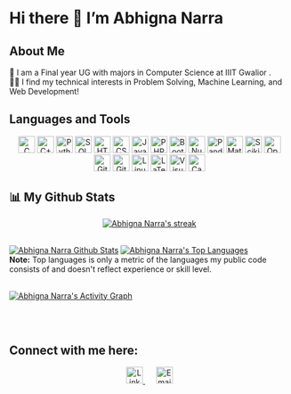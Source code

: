 # Hi there 👋 I’m Abhigna Narra 

## About Me

🔭 I am a Final year UG with majors in Computer Science at IIIT Gwalior .<br>
👩‍💻 I find my technical interests in Problem Solving, Machine Learning, and Web Development!

## Languages and Tools
<p align="center">
  <!-- C -->
  <img height="30" src="https://img.shields.io/badge/C-00599C?style=for-the-badge&logo=C&logoColor=white" alt="C">
  <!-- C++ -->
  <img height="30" src="https://img.shields.io/badge/C++-00599C?style=for-the-badge&logo=C%2B%2B&logoColor=white" alt="C++">
  <!-- Python -->
  <img height="30" src="https://img.shields.io/badge/Python-3776AB?style=for-the-badge&logo=python&logoColor=white" alt="Python">
  <!-- SQL -->
  <img height="30" src="https://img.shields.io/badge/SQL-4479A1?style=for-the-badge&logo=mysql&logoColor=white" alt="SQL">
  <!-- HTML -->
  <img height="30" src="https://img.shields.io/badge/HTML5-E34F26?style=for-the-badge&logo=html5&logoColor=white" alt="HTML5">
  <!-- CSS -->
  <img height="30" src="https://img.shields.io/badge/CSS3-1572B6?style=for-the-badge&logo=css3&logoColor=white" alt="CSS3">
  <!-- JavaScript -->
  <img height="30" src="https://img.shields.io/badge/JavaScript-F7DF1E?style=for-the-badge&logo=javascript&logoColor=black" alt="JavaScript">
  <!-- PHP -->
  <img height="30" src="https://img.shields.io/badge/PHP-777BB4?style=for-the-badge&logo=php&logoColor=white" alt="PHP">
  <!-- Bootstrap -->
  <img height="30" src="https://img.shields.io/badge/Bootstrap-563D7C?style=for-the-badge&logo=bootstrap&logoColor=white" alt="Bootstrap">
  <!-- NumPy -->
  <img height="30" src="https://img.shields.io/badge/NumPy-013243?style=for-the-badge&logo=numpy&logoColor=white" alt="NumPy">
  <!-- Pandas -->
  <img height="30" src="https://img.shields.io/badge/Pandas-150458?style=for-the-badge&logo=pandas&logoColor=white" alt="Pandas">
  <!-- Matplotlib -->
  <img height="30" src="https://img.shields.io/badge/Matplotlib-3776AB?style=for-the-badge&logo=matplotlib&logoColor=white" alt="Matplotlib">
  <!-- Scikit-Learn -->
  <img height="30" src="https://img.shields.io/badge/Scikit--Learn-F7931E?style=for-the-badge&logo=scikit-learn&logoColor=white" alt="Scikit-Learn">
  <!-- OpenCV -->
  <img height="30" src="https://img.shields.io/badge/OpenCV-5C3EE8?style=for-the-badge&logo=opencv&logoColor=white" alt="OpenCV">
  <!-- Git -->
  <img height="30" src="https://img.shields.io/badge/Git-F05032?style=for-the-badge&logo=git&logoColor=white" alt="Git">
  <!-- GitHub -->
  <img height="30" src="https://img.shields.io/badge/GitHub-181717?style=for-the-badge&logo=github&logoColor=white" alt="GitHub">
  <!-- Linux -->
  <img height="30" src="https://img.shields.io/badge/Linux-FCC624?style=for-the-badge&logo=linux&logoColor=black" alt="Linux">
  <!-- LaTeX -->
  <img height="30" src="https://img.shields.io/badge/LaTeX-008080?style=for-the-badge&logo=latex&logoColor=white" alt="LaTeX">
  <!-- Visual Studio Code -->
  <img height="30" src="https://img.shields.io/badge/Visual%20Studio%20Code-007ACC?style=for-the-badge&logo=visual-studio-code&logoColor=white" alt="Visual Studio Code">
  <!-- Canva -->
  <img height="30" src="https://img.shields.io/badge/Canva-00C4CC?style=for-the-badge&logo=canva&logoColor=white" alt="Canva">
</p>




## 📊 My Github Stats
<p align="center">
    <a href="https://github.com/SubhamRaoniar28/github-readme-streak-stats">
        <img title="🔥 Get streak stats for your profile at git.io/streak-stats" alt="Abhigna Narra's streak" src="https://github-readme-streak-stats.herokuapp.com/?user=narraabhigna&theme=black-ice&hide_border=true&stroke=0000&background=060A0CD0"/>
    </a>
</p>

  <br/>
    <a href="https://github.com/SubhamRaoniar28/github-readme-stats"><img alt="Abhigna Narra Github Stats" src="https://github-readme-stats.vercel.app/api?username=narraabhigna&show_icons=true&count_private=true&theme=react&hide_border=true&bg_color=0D1117" /></a>
  <a href="https://github.com//github-readme-stats"><img alt="Abhigna Narra's Top Languages" src="https://github-readme-stats.vercel.app/api/top-langs/?username=narraabhigna&langs_count=8&count_private=true&layout=compact&theme=react&hide_border=true&bg_color=0D1117" /></a>
  <br/>
  <b>Note:</b> Top languages is only a metric of the languages my public code consists of and doesn't reflect experience or skill level.


<br/>
<br/>

<a href="https://github.com/ashutosh00710/github-readme-activity-graph"><img alt="Abhigna Narra's Activity Graph" src="https://github-readme-activity-graph.vercel.app/graph?username=narraabhigna&bg_color=0D1117&color=5BCDEC&line=5BCDEC&point=FFFFFF&hide_border=true" /></a>

<br/>
<br/>

## Connect with me here:

<p align="center">
  <a href="https://www.linkedin.com/in/abhigna-narra-05873b231/" target="_blank">
    <img height="30" src="https://img.shields.io/badge/LinkedIn-0077B5?style=for-the-badge&logo=linkedin&logoColor=white" alt="LinkedIn">
  </a>
  &nbsp;&nbsp;&nbsp;&nbsp;
  <a href="mailto:narraabhigna@gmail.com" target="_blank">
    <img height="30" src="https://img.shields.io/badge/Email-D14836?style=for-the-badge&logo=gmail&logoColor=white" alt="Email">
  </a>
</p>
